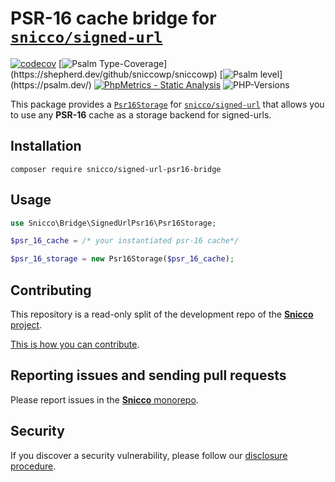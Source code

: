 # PSR-16 cache bridge for [`snicco/signed-url`](https://github.com/sniccowp/signed-url)

[![codecov](https://img.shields.io/badge/Coverage-100%25-success
)](https://codecov.io/gh/sniccowp/sniccowp)
[![Psalm Type-Coverage](https://shepherd.dev/github/sniccowp/sniccowp/coverage.svg?)](https://shepherd.dev/github/sniccowp/sniccowp)
[![Psalm level](https://shepherd.dev/github/sniccowp/sniccowp/level.svg?)](https://psalm.dev/)
[![PhpMetrics - Static Analysis](https://img.shields.io/badge/PhpMetrics-Static_Analysis-2ea44f)](https://sniccowp.github.io/sniccowp/phpmetrics/SignedUrlPsr16Bridge/index.html)
![PHP-Versions](https://img.shields.io/badge/PHP-%5E7.4%7C%5E8.0%7C%5E8.1-blue)

This package provides a [`Psr16Storage`](src/Psr16Storage.php) for [`snicco/signed-url`](https://github.com/sniccowp/signed-url) that allows you to use any **PSR-16** cache as a storage backend for signed-urls.

## Installation

```shell
composer require snicco/signed-url-psr16-bridge
```

## Usage

```php
use Snicco\Bridge\SignedUrlPsr16\Psr16Storage;

$psr_16_cache = /* your instantiated psr-16 cache*/

$psr_16_storage = new Psr16Storage($psr_16_cache);
```

## Contributing

This repository is a read-only split of the development repo of the
[**Snicco** project](https://github.com/sniccowp/sniccowp).

[This is how you can contribute](https://github.com/sniccowp/sniccowp/blob/master/CONTRIBUTING.md).

## Reporting issues and sending pull requests

Please report issues in the
[**Snicco** monorepo](https://github.com/sniccowp/sniccowp/blob/master/CONTRIBUTING.md##using-the-issue-tracker).

## Security

If you discover a security vulnerability, please follow
our [disclosure procedure](https://github.com/sniccowp/sniccowp/blob/master/SECURITY.md).
